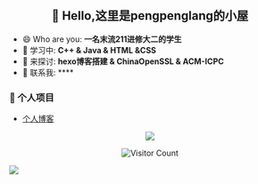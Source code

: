 <h2 align="center">👋 Hello,这里是pengpenglang的小屋</h1>

- 😄 Who are you: **一名末流211进修大二的学生**
- 🌱 学习中: **C++ & Java & HTML &CSS**
- 💬 来探讨: **hexo博客搭建 & ChinaOpenSSL & ACM-ICPC**
- 👀 联系我: ****


### 📝 个人项目

- [个人博客](https://pengpenglang.vip/)

<p align="center">
<img align="center" src="https://github-readme-stats.vercel.app/api?username=pengpenglang&show_icons=true&hide_border=true">
</p>

<p align="center"> 
  <img src="https://profile-counter.glitch.me/pengpenglang/count.svg" alt="Visitor Count" />
</p>

<a href="https://github.com/anuraghazra/github-readme-stats">
  <img align="center"  src="https://github-readme-stats.vercel.app/api/top-langs/?username=pengpenglang&theme=gotham&layout=compact" />
</a>

